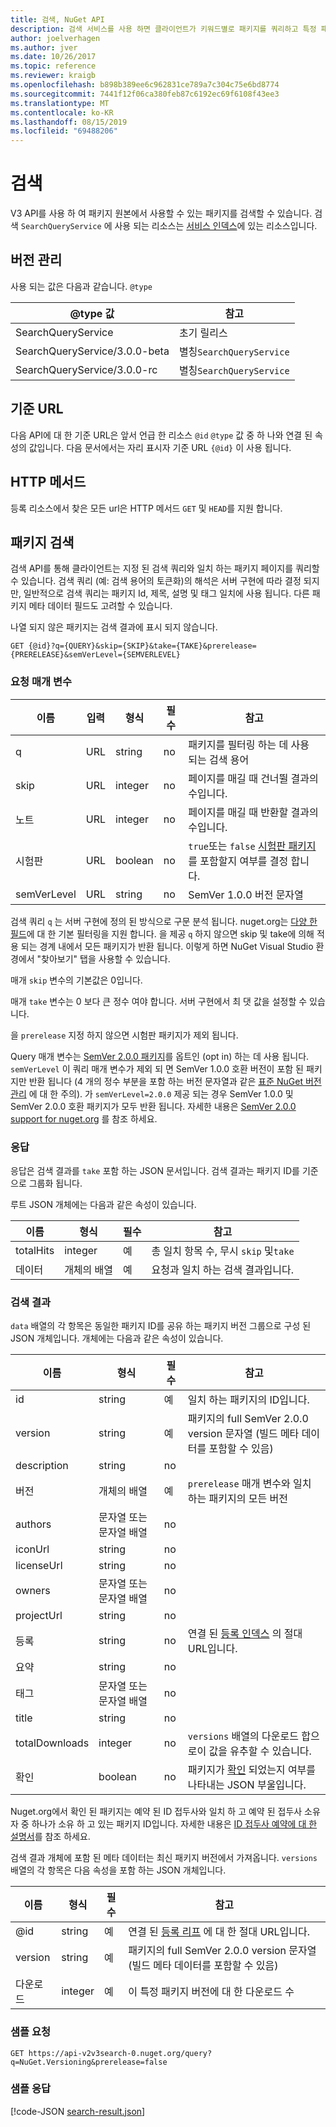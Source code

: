 ```yaml
---
title: 검색, NuGet API
description: 검색 서비스를 사용 하면 클라이언트가 키워드별로 패키지를 쿼리하고 특정 패키지 필드에서 결과를 필터링 할 수 있습니다.
author: joelverhagen
ms.author: jver
ms.date: 10/26/2017
ms.topic: reference
ms.reviewer: kraigb
ms.openlocfilehash: b898b389ee6c962831ce789a7c304c75e6bd8774
ms.sourcegitcommit: 7441f12f06ca380feb87c6192ec69f6108f43ee3
ms.translationtype: MT
ms.contentlocale: ko-KR
ms.lasthandoff: 08/15/2019
ms.locfileid: "69488206"
---
```

# <a name="search"></a>검색

V3 API를 사용 하 여 패키지 원본에서 사용할 수 있는 패키지를 검색할 수 있습니다. 검색 `SearchQueryService` 에 사용 되는 리소스는 [서비스 인덱스](service-index.md)에 있는 리소스입니다.

## <a name="versioning"></a>버전 관리

사용 되는 값은 다음과 같습니다. `@type`

@type 값                   | 참고
----------------------------- | -----
SearchQueryService            | 초기 릴리스
SearchQueryService/3.0.0-beta | 별칭`SearchQueryService`
SearchQueryService/3.0.0-rc   | 별칭`SearchQueryService`

## <a name="base-url"></a>기준 URL

다음 API에 대 한 기준 URL은 앞서 언급 한 리소스 `@id` `@type` 값 중 하 나와 연결 된 속성의 값입니다. 다음 문서에서는 자리 표시자 기준 URL `{@id}` 이 사용 됩니다.

## <a name="http-methods"></a>HTTP 메서드

등록 리소스에서 찾은 모든 url은 HTTP 메서드 `GET` 및 `HEAD`를 지원 합니다.

## <a name="search-for-packages"></a>패키지 검색

검색 API를 통해 클라이언트는 지정 된 검색 쿼리와 일치 하는 패키지 페이지를 쿼리할 수 있습니다. 검색 쿼리 (예: 검색 용어의 토큰화)의 해석은 서버 구현에 따라 결정 되지만, 일반적으로 검색 쿼리는 패키지 Id, 제목, 설명 및 태그 일치에 사용 됩니다. 다른 패키지 메타 데이터 필드도 고려할 수 있습니다.

나열 되지 않은 패키지는 검색 결과에 표시 되지 않습니다.

    GET {@id}?q={QUERY}&skip={SKIP}&take={TAKE}&prerelease={PRERELEASE}&semVerLevel={SEMVERLEVEL}

### <a name="request-parameters"></a>요청 매개 변수

이름        | 입력     | 형식    | 필수 | 참고
----------- | ------ | ------- | -------- | -----
q           | URL    | string  | no       | 패키지를 필터링 하는 데 사용 되는 검색 용어
skip        | URL    | integer | no       | 페이지를 매길 때 건너뛸 결과의 수입니다.
노트        | URL    | integer | no       | 페이지를 매길 때 반환할 결과의 수입니다.
시험판  | URL    | boolean | no       | `true`또는 `false` [시험판 패키지](../create-packages/prerelease-packages.md) 를 포함할지 여부를 결정 합니다.
semVerLevel | URL    | string  | no       | SemVer 1.0.0 버전 문자열 

검색 쿼리 `q` 는 서버 구현에 정의 된 방식으로 구문 분석 됩니다. nuget.org는 [다양 한 필드](../consume-packages/finding-and-choosing-packages.md#search-syntax)에 대 한 기본 필터링을 지원 합니다. 을 제공 `q` 하지 않으면 skip 및 take에 의해 적용 되는 경계 내에서 모든 패키지가 반환 됩니다. 이렇게 하면 NuGet Visual Studio 환경에서 "찾아보기" 탭을 사용할 수 있습니다.

매개 `skip` 변수의 기본값은 0입니다.

매개 `take` 변수는 0 보다 큰 정수 여야 합니다. 서버 구현에서 최 댓 값을 설정할 수 있습니다.

을 `prerelease` 지정 하지 않으면 시험판 패키지가 제외 됩니다.

Query 매개 변수는 [SemVer 2.0.0 패키지](https://github.com/NuGet/Home/wiki/SemVer2-support-for-nuget.org-%28server-side%29#identifying-semver-v200-packages)를 옵트인 (opt in) 하는 데 사용 됩니다. `semVerLevel`
이 쿼리 매개 변수가 제외 되 면 SemVer 1.0.0 호환 버전이 포함 된 패키지만 반환 됩니다 (4 개의 정수 부분을 포함 하는 버전 문자열과 같은 [표준 NuGet 버전 관리](../concepts/package-versioning.md) 에 대 한 주의).
가 `semVerLevel=2.0.0` 제공 되는 경우 SemVer 1.0.0 및 SemVer 2.0.0 호환 패키지가 모두 반환 됩니다. 자세한 내용은 [SemVer 2.0.0 support for nuget.org](https://github.com/NuGet/Home/wiki/SemVer2-support-for-nuget.org-%28server-side%29) 를 참조 하세요.

### <a name="response"></a>응답

응답은 검색 결과를 `take` 포함 하는 JSON 문서입니다. 검색 결과는 패키지 ID를 기준으로 그룹화 됩니다.

루트 JSON 개체에는 다음과 같은 속성이 있습니다.

이름      | 형식             | 필수 | 참고
--------- | ---------------- | -------- | -----
totalHits | integer          | 예      | 총 일치 항목 수, 무시 `skip` 및`take`
데이터      | 개체의 배열 | 예      | 요청과 일치 하는 검색 결과입니다.

### <a name="search-result"></a>검색 결과

`data` 배열의 각 항목은 동일한 패키지 ID를 공유 하는 패키지 버전 그룹으로 구성 된 JSON 개체입니다.
개체에는 다음과 같은 속성이 있습니다.

이름           | 형식                       | 필수 | 참고
-------------- | -------------------------- | -------- | -----
id             | string                     | 예      | 일치 하는 패키지의 ID입니다.
version        | string                     | 예      | 패키지의 full SemVer 2.0.0 version 문자열 (빌드 메타 데이터를 포함할 수 있음)
description    | string                     | no       | 
버전       | 개체의 배열           | 예      | `prerelease` 매개 변수와 일치 하는 패키지의 모든 버전
authors        | 문자열 또는 문자열 배열 | no       | 
iconUrl        | string                     | no       | 
licenseUrl     | string                     | no       | 
owners         | 문자열 또는 문자열 배열 | no       | 
projectUrl     | string                     | no       | 
등록   | string                     | no       | 연결 된 [등록 인덱스](registration-base-url-resource.md#registration-index) 의 절대 URL입니다.
요약        | string                     | no       | 
태그           | 문자열 또는 문자열 배열 | no       | 
title          | string                     | no       | 
totalDownloads | integer                    | no       | `versions` 배열의 다운로드 합으로이 값을 유추할 수 있습니다.
확인       | boolean                    | no       | 패키지가 [확인](../nuget-org/id-prefix-reservation.md) 되었는지 여부를 나타내는 JSON 부울입니다.

Nuget.org에서 확인 된 패키지는 예약 된 ID 접두사와 일치 하 고 예약 된 접두사 소유자 중 하나가 소유 하 고 있는 패키지 ID입니다. 자세한 내용은 [ID 접두사 예약에 대 한 설명서](../reference/id-prefix-reservation.md)를 참조 하세요.

검색 결과 개체에 포함 된 메타 데이터는 최신 패키지 버전에서 가져옵니다. `versions` 배열의 각 항목은 다음 속성을 포함 하는 JSON 개체입니다.

이름      | 형식    | 필수 | 참고
--------- | ------- | -------- | -----
@id       | string  | 예      | 연결 된 [등록 리프](registration-base-url-resource.md#registration-leaf) 에 대 한 절대 URL입니다.
version   | string  | 예      | 패키지의 full SemVer 2.0.0 version 문자열 (빌드 메타 데이터를 포함할 수 있음)
다운로드 | integer | 예      | 이 특정 패키지 버전에 대 한 다운로드 수

### <a name="sample-request"></a>샘플 요청

    GET https://api-v2v3search-0.nuget.org/query?q=NuGet.Versioning&prerelease=false

### <a name="sample-response"></a>샘플 응답

[!code-JSON [search-result.json](./_data/search-result.json)]
